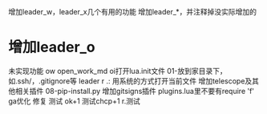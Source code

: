 增加leader_w，leader_x几个有用的功能
增加leader_*，并注释掉没实际增加的
# 增加leader_o
未实现功能
<leader>ow open_work_md
<leader>oi打开lua.init文件
01-放到家目录下，如.ssh/，.gitignore等
leader r .: 用系统的方式打开当前文件
增加telescope及其他相关插件
08-pip-install.py
增加gitsigns插件
plugins.lua里不要有require 'f'
<leader>ga优化 修复 测试 ok+1 测试chcp+1
<leader>r.测试
